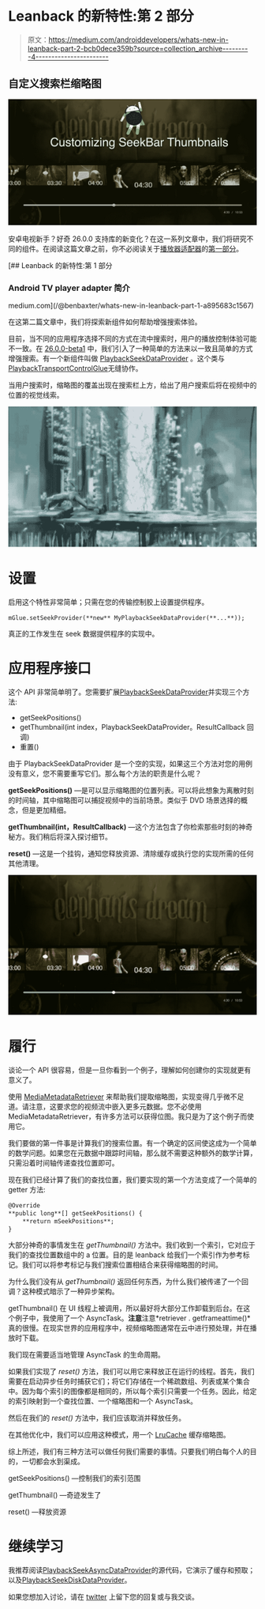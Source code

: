 # Leanback 的新特性:第 2 部分

> 原文：<https://medium.com/androiddevelopers/whats-new-in-leanback-part-2-bcb0dece359b?source=collection_archive---------4----------------------->

## 自定义搜索栏缩略图

![](img/f894e425ba6d77f386fe02103ee03c7c.png)

安卓电视新手？好奇 26.0.0 支持库的新变化？在这一系列文章中，我们将研究不同的组件。在阅读这篇文章之前，你不必阅读关于[播放器适配器](https://developer.android.com/reference/android/support/v17/leanback/media/PlayerAdapter.html)的[第一部分](/@benbaxter/whats-new-in-leanback-part-1-a895683c1567)。

[](/@benbaxter/whats-new-in-leanback-part-1-a895683c1567) [## Leanback 的新特性:第 1 部分

### Android TV player adapter 简介

medium.com](/@benbaxter/whats-new-in-leanback-part-1-a895683c1567) 

在这第二篇文章中，我们将探索新组件如何帮助增强搜索体验。

目前，当不同的应用程序选择不同的方式在流中搜索时，用户的播放控制体验可能不一致。在 [26.0.0-beta1](https://developer.android.com/topic/libraries/support-library/revisions.html#26-0-0-beta1) 中，我们引入了一种简单的方法来以一致且简单的方式增强搜索。有一个新组件叫做 [PlaybackSeekDataProvider](https://developer.android.com/reference/android/support/v17/leanback/widget/PlaybackSeekDataProvider.html) 。这个类与[PlaybackTransportControlGlue](https://developer.android.com/reference/android/support/v17/leanback/media/PlaybackTransportControlGlue.html)无缝协作。

当用户搜索时，缩略图的覆盖出现在搜索栏上方，给出了用户搜索后将在视频中的位置的视觉线索。

![](img/a4f89af280dfafd5cbf7d7de5eb46b40.png)

# 设置

启用这个特性非常简单；只需在您的传输控制胶上设置提供程序。

```
mGlue.setSeekProvider(**new** MyPlaybackSeekDataProvider(**...**));
```

真正的工作发生在 seek 数据提供程序的实现中。

# 应用程序接口

这个 API 非常简单明了。您需要扩展[PlaybackSeekDataProvider](https://developer.android.com/reference/android/support/v17/leanback/widget/PlaybackSeekDataProvider.html)并实现三个方法:

*   getSeekPositions()
*   getThumbnail(int index，PlaybackSeekDataProvider。ResultCallback 回调)
*   重置()

由于 PlaybackSeekDataProvider 是一个空的实现，如果这三个方法对您的用例没有意义，您不需要重写它们。那么每个方法的职责是什么呢？

**getSeekPositions()** —是可以显示缩略图的位置列表。可以将此想象为离散时刻的时间轴，其中缩略图可以捕捉视频中的当前场景。类似于 DVD 场景选择的概念，但是更加精细。

**getThumbnail(int，ResultCallback)** —这个方法包含了你检索那些时刻的神奇秘方。我们稍后将深入探讨细节。

**reset()** —这是一个挂钩，通知您释放资源、清除缓存或执行您的实现所需的任何其他清理。

![](img/1f277f4be57ea255aed83f7650c246f2.png)

# 履行

谈论一个 API 很容易，但是一旦你看到一个例子，理解如何创建你的实现就更有意义了。

使用 [MediaMetadataRetriever](https://developer.android.com/reference/android/media/MediaMetadataRetriever.html) 来帮助我们提取缩略图，实现变得几乎微不足道。请注意，这要求您的视频流中嵌入更多元数据。您不必使用 MediaMetadataRetriever，有许多方法可以获得位图。我只是为了这个例子而使用它。

我们要做的第一件事是计算我们的搜索位置。有一个确定的区间使这成为一个简单的数学问题。如果您在元数据中跟踪时间轴，那么就不需要这种额外的数学计算，只需沿着时间轴传递查找位置即可。

现在我们已经计算了我们的查找位置，我们要实现的第一个方法变成了一个简单的 getter 方法:

```
@Override
**public long**[] getSeekPositions() {
    **return mSeekPositions**;
}
```

大部分神奇的事情发生在 *getThumbnail()* 方法中。我们收到一个索引，它对应于我们的查找位置数组中的 a 位置。目的是 leanback 给我们一个索引作为参考标记。我们可以将参考标记与我们搜索位置相结合来获得缩略图的时间。

为什么我们没有从 *getThumbnail()* 返回任何东西，为什么我们被传递了一个回调？这种模式暗示了一种异步架构。

getThumbnail() 在 UI 线程上被调用，所以最好将大部分工作卸载到后台。在这个例子中，我使用了一个 AsyncTask。**注意**注意*retriever . getframeattime()*真的很慢。在现实世界的应用程序中，视频缩略图通常在云中进行预处理，并在播放时下载。

我们现在需要适当地管理 AsyncTask 的生命周期。

如果我们实现了 *reset()* 方法，我们可以用它来释放正在运行的线程。首先，我们需要在启动异步任务时捕获它们；将它们存储在一个稀疏数组、列表或某个集合中。因为每个索引的图像都是相同的，所以每个索引只需要一个任务。因此，给定的索引映射到一个查找位置、一个缩略图和一个 AsyncTask。

然后在我们的 *reset()* 方法中，我们应该取消并释放任务。

在其他优化中，我们可以应用这种模式，用一个 [LruCache](https://developer.android.com/reference/android/util/LruCache.html) 缓存缩略图。

综上所述，我们有三种方法可以做任何我们需要的事情。只要我们明白每个人的目的，一切都会水到渠成。

getSeekPositions() —控制我们的索引范围

getThumbnail() —奇迹发生了

reset() —释放资源

# 继续学习

我推荐阅读[PlaybackSeekAsyncDataProvider](https://github.com/googlesamples/leanback-showcase/blob/master/app/src/main/java/android/support/v17/leanback/supportleanbackshowcase/app/media/PlaybackSeekAsyncDataProvider.java)的源代码，它演示了缓存和预取；以及[PlaybackSeekDiskDataProvider](https://github.com/googlesamples/leanback-showcase/blob/master/app/src/main/java/android/support/v17/leanback/supportleanbackshowcase/app/media/PlaybackSeekDiskDataProvider.java)。

如果您想加入讨论，请在 [twitter](https://twitter.com/benjamintravels) 上留下您的回复或与我交谈。